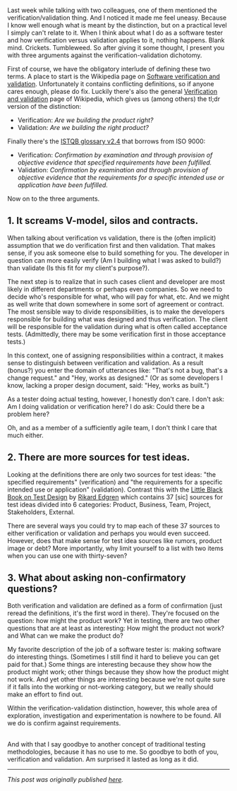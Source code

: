 <!--
.. title: Three arguments against the verification-validation dichotomy
.. slug: three-arguments-against-the-verification-validation-dichotomy
.. date: 2015-03-24 20:53:24 UTC+01:00
.. tags: exploration, semantics, verification and validation
.. category: philosohpy of testing
.. link: 
.. description:
.. type: text
-->

Last week while talking with two colleagues, one of them mentioned the verification/validation thing. And I noticed it made me feel uneasy. Because I know well enough what is meant by the distinction, but on a practical level I simply can't relate to it. When I think about what I do as a software tester and how verification versus validation applies to it, nothing happens. Blank mind. Crickets. Tumbleweed.
So after giving it some thought, I present you with three arguments against the verification-validation dichotomy.

First of course, we have the obligatory interlude of defining these two terms. A place to start is the Wikipedia page on [Software verification and validation](http://en.wikipedia.org/wiki/Software_verification_and_validation). Unfortunately it contains conflicting definitions, so if anyone cares enough, please do fix. Luckily there's also the general [Verification and validation](http://en.wikipedia.org/wiki/Verification_and_validation) page of Wikipedia, which gives us (among others) the tl;dr version of the distinction:

- Verification: *Are we building the product right?*
- Validation: *Are we building the right product?*

Finally there's the [ISTQB glossary v2.4](http://www.istqb.org/downloads/finish/20/145.html) that borrows from ISO 9000:

- Verification: *Confirmation by examination and through provision of objective evidence that specified requirements have been fulfilled.*
- Validation: *Confirmation by examination and through provision of objective evidence that the requirements for a specific intended use or application have been fulfilled.*

Now on to the three arguments.

<!-- TEASER_END -->

## 1. It screams V-model, silos and contracts.
When talking about verification vs validation, there is the (often implicit) assumption that we do verification first and then validation. That makes sense, if you ask someone else to build something for you. The developer in question can more easily verify (Am I building what I was asked to build?) than validate (Is this fit for my client's purpose?).

The next step is to realize that in such cases client and developer are most likely in different departments or perhaps even companies. So we need to decide who's responsible for what, who will pay for what, etc. And we might as well write that down somewhere in some sort of agreement or contract. The most sensible way to divide responsibilities, is to make the developers responsible for building what was designed and thus verification. The client will be responsible for the validation during what is often called acceptance tests. (Admittedly, there may be some verification first in those acceptance tests.)

In this context, one of assigning responsibilities within a contract, it makes sense to distinguish between verification and validation. As a result (bonus?) you enter the domain of utterances like: "That's not a bug, that's a change request." and "Hey, works as designed." (Or as some developers I know, lacking a proper design document, said: "Hey, works as built.")

As a tester doing actual testing, however, I honestly don't care. I don't ask: Am I doing validation or verification here? I do ask: Could there be a problem here?

Oh, and as a member of a sufficiently agile team, I don't think I care that much either.

## 2. There are more sources for test ideas.
Looking at the definitions there are only two sources for test ideas: "the specified requirements" (verification) and "the requirements for a specific intended use or application" (validation). Contrast this with the [Little Black Book on Test Design](http://www.thetesteye.com/papers/TheLittleBlackBookOnTestDesign.pdf) by [Rikard Edgren](http://thetesteye.com/blog/author/rikarde/) which contains 37 [sic] sources for test ideas divided into 6 categories: Product, Business, Team, Project, Stakeholders, External.

There are several ways you could try to map each of these 37 sources to either verification or validation and perhaps you would even succeed. However, does that make sense for test idea sources like rumors, product image or debt? More importantly, why limit yourself to a list with two items when you can use one with thirty-seven?

## 3. What about asking non-confirmatory questions?
Both verification and validation are defined as a form of confirmation (just reread the definitions, it's the first word in there). They're focused on the question: how might the product work? Yet in testing, there are two other questions that are at least as interesting: How might the product not work? and What can we make the product do?

My favorite description of the job of a software tester is: making software do interesting things. (Sometimes I still find it hard to believe you can get paid for that.) Some things are interesting because they show how the product might work; other things because they show how the product might not work. And yet other things are interesting because we're not quite sure if it falls into the working or not-working category, but we really should make an effort to find out.

Within the verification-validation distinction, however, this whole area of exploration, investigation and experimentation is nowhere to be found. All we do is confirm against requirements.

<br />
And with that I say goodbye to another concept of traditional testing methodologies, because it has no use to me. So goodbye to both of you, verification and validation. Am surprised it lasted as long as it did.

---

*This post was originally published [here](https://testingcurve.wordpress.com/2015/02/10/three-arguments-against-the-verification-validation-dichotomy/).*
